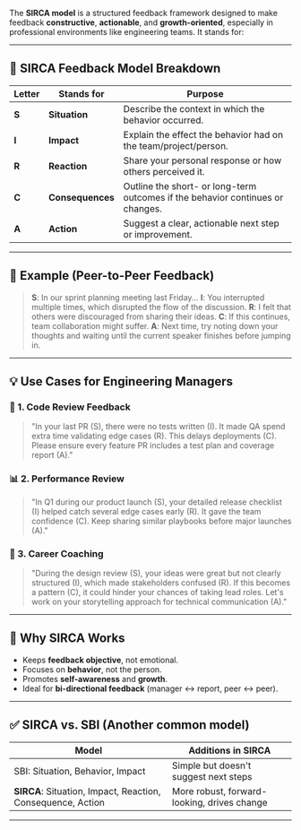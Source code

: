 The **SIRCA model** is a structured feedback framework designed to make feedback **constructive**, **actionable**, and **growth-oriented**, especially in professional environments like engineering teams. It stands for:

---

## 🧩 **SIRCA Feedback Model Breakdown**

| Letter | Stands for       | Purpose                                                                        |
| ------ | ---------------- | ------------------------------------------------------------------------------ |
| **S**  | **Situation**    | Describe the context in which the behavior occurred.                           |
| **I**  | **Impact**       | Explain the effect the behavior had on the team/project/person.                |
| **R**  | **Reaction**     | Share your personal response or how others perceived it.                       |
| **C**  | **Consequences** | Outline the short- or long-term outcomes if the behavior continues or changes. |
| **A**  | **Action**       | Suggest a clear, actionable next step or improvement.                          |

---

## 📌 Example (Peer-to-Peer Feedback)

> **S**: In our sprint planning meeting last Friday...
> **I**: You interrupted multiple times, which disrupted the flow of the discussion.
> **R**: I felt that others were discouraged from sharing their ideas.
> **C**: If this continues, team collaboration might suffer.
> **A**: Next time, try noting down your thoughts and waiting until the current speaker finishes before jumping in.

---

## 💡 Use Cases for Engineering Managers

### 🔄 1. **Code Review Feedback**

> "In your last PR (S), there were no tests written (I). It made QA spend extra time validating edge cases (R). This delays deployments (C). Please ensure every feature PR includes a test plan and coverage report (A)."

### 📊 2. **Performance Review**

> "In Q1 during our product launch (S), your detailed release checklist (I) helped catch several edge cases early (R). It gave the team confidence (C). Keep sharing similar playbooks before major launches (A)."

### 🎯 3. **Career Coaching**

> "During the design review (S), your ideas were great but not clearly structured (I), which made stakeholders confused (R). If this becomes a pattern (C), it could hinder your chances of taking lead roles. Let's work on your storytelling approach for technical communication (A)."

---

## 🔁 Why SIRCA Works

* Keeps **feedback objective**, not emotional.
* Focuses on **behavior**, not the person.
* Promotes **self-awareness** and **growth**.
* Ideal for **bi-directional feedback** (manager ↔ report, peer ↔ peer).

---

## ✅ SIRCA vs. SBI (Another common model)

| Model                                                       | Additions in SIRCA                          |
| ----------------------------------------------------------- | ------------------------------------------- |
| SBI: Situation, Behavior, Impact                            | Simple but doesn't suggest next steps       |
| **SIRCA**: Situation, Impact, Reaction, Consequence, Action | More robust, forward-looking, drives change |

---
